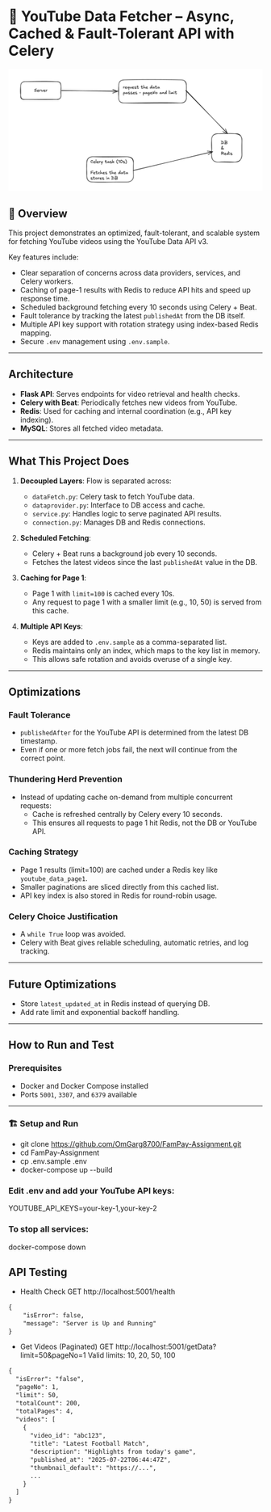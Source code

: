 # 🚀 YouTube Data Fetcher – Async, Cached & Fault-Tolerant API with Celery

![YouTube Data Pipeline](https://github.com/OmGarg8700/FamPay-Assignment/blob/main/flow.png?raw=true)

## 📌 Overview

This project demonstrates an optimized, fault-tolerant, and scalable system for fetching YouTube videos using the YouTube Data API v3.

Key features include:
- Clear separation of concerns across data providers, services, and Celery workers.
- Caching of page-1 results with Redis to reduce API hits and speed up response time.
- Scheduled background fetching every 10 seconds using Celery + Beat.
- Fault tolerance by tracking the latest `publishedAt` from the DB itself.
- Multiple API key support with rotation strategy using index-based Redis mapping.
- Secure `.env` management using `.env.sample`.

---

## Architecture

- **Flask API**: Serves endpoints for video retrieval and health checks.
- **Celery with Beat**: Periodically fetches new videos from YouTube.
- **Redis**: Used for caching and internal coordination (e.g., API key indexing).
- **MySQL**: Stores all fetched video metadata.

---

## What This Project Does

1. **Decoupled Layers**: Flow is separated across:
   - `dataFetch.py`: Celery task to fetch YouTube data.
   - `dataprovider.py`: Interface to DB access and cache.
   - `service.py`: Handles logic to serve paginated API results.
   - `connection.py`: Manages DB and Redis connections.

2. **Scheduled Fetching**:
   - Celery + Beat runs a background job every 10 seconds.
   - Fetches the latest videos since the last `publishedAt` value in the DB.

3. **Caching for Page 1**:
   - Page 1 with `limit=100` is cached every 10s.
   - Any request to page 1 with a smaller limit (e.g., 10, 50) is served from this cache.

4. **Multiple API Keys**:
   - Keys are added to `.env.sample` as a comma-separated list.
   - Redis maintains only an index, which maps to the key list in memory.
   - This allows safe rotation and avoids overuse of a single key.

---

## Optimizations

### Fault Tolerance
- `publishedAfter` for the YouTube API is determined from the latest DB timestamp.
- Even if one or more fetch jobs fail, the next will continue from the correct point.

### Thundering Herd Prevention
- Instead of updating cache on-demand from multiple concurrent requests:
  - Cache is refreshed centrally by Celery every 10 seconds.
  - This ensures all requests to page 1 hit Redis, not the DB or YouTube API.

### Caching Strategy
- Page 1 results (limit=100) are cached under a Redis key like `youtube_data_page1`.
- Smaller paginations are sliced directly from this cached list.
- API key index is also stored in Redis for round-robin usage.

### Celery Choice Justification
- A `while True` loop was avoided.
- Celery with Beat gives reliable scheduling, automatic retries, and log tracking.

---

## Future Optimizations

- Store `latest_updated_at` in Redis instead of querying DB.
- Add rate limit and exponential backoff handling.

---

## How to Run and Test

### Prerequisites

- Docker and Docker Compose installed
- Ports `5001`, `3307`, and `6379` available

---

### 🏗️ Setup and Run
- git clone https://github.com/OmGarg8700/FamPay-Assignment.git
- cd FamPay-Assignment
- cp .env.sample .env
- docker-compose up --build


### Edit .env and add your YouTube API keys:
YOUTUBE_API_KEYS=your-key-1,your-key-2

### To stop all services:
docker-compose down


## API Testing
- Health Check
GET http://localhost:5001/health

```
{
    "isError": false,
    "message": "Server is Up and Running"
}
```

- Get Videos (Paginated)
GET http://localhost:5001/getData?limit=50&pageNo=1
Valid limits: 10, 20, 50, 100
```
{
  "isError": "false",
  "pageNo": 1,
  "limit": 50,
  "totalCount": 200,
  "totalPages": 4,
  "videos": [
    {
      "video_id": "abc123",
      "title": "Latest Football Match",
      "description": "Highlights from today's game",
      "published_at": "2025-07-22T06:44:47Z",
      "thumbnail_default": "https://...",
      ...
    }
  ]
}
```
